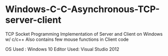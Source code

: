 # Windows-C-C-Asynchronous-TCP-server-client
TCP Socket Programming Implementation of Server and Client on Windows w/ c/c++
Also contains few mouse functions in Client code

OS Used : Windows 10
Editor Used: Visual Studio 2012
